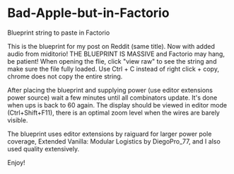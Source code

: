 # Bad-Apple-but-in-Factorio
Blueprint string to paste in Factorio

This is the blueprint for my post on Reddit (same title). Now with added audio from miditorio!
THE	BLUEPRINT	IS MASSIVE and Factorio may hang, be patient!
When opening the flie, click "view raw" to see the string and make sure the file fully loaded.
Use Ctrl + C instead of right click + copy, chrome does not copy the entire string.

After placing the blueprint and supplying power (use editor extensions power source) wait a few minutes until all combinators update. It's done when ups is back to 60 again.
The display should be viewed in editor mode (Ctrl+Shift+F11), there is an optimal zoom level when the wires are barely visible.

The blueprint uses editor extensions by raiguard for larger power pole coverage, Extended Vanilla: Modular Logistics by DiegoPro_77, and I also used quality extensively.

Enjoy!

